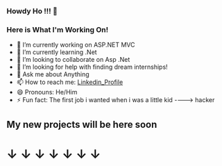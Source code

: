 ### Howdy Ho !!!  👋
### Here is What I'm Working On!

- 🔭 I’m currently working on ASP.NET MVC
- 🌱 I’m currently learning .Net
- 👯 I’m looking to collaborate on Asp .Net
- 🤔 I’m looking for help with finding dream internships!
- 💬 Ask me about Anything
- 📫 How to reach me: [Linkedin_Profile](https://www.linkedin.com/in/danielvaskevic)
- 😄 Pronouns: He/Him
- ⚡ Fun fact: The first job i wanted when i was a little kid ----> hacker


## My new projects will be here soon
# &#8595; &#8595; &#8595; &#8595; &#8595; &#8595; &#8595;
